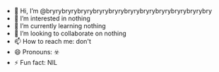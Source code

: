 - 👋 Hi, I’m @bryrybryrybryrybryrybryrybryrybryrybryrybryrybryrybry
- 👀 I’m interested in nothing
- 🌱 I’m currently learning nothing
- 💞️ I’m looking to collaborate on nothing
- 📫 How to reach me: don't
- 😄 Pronouns: ☣️
- ⚡ Fun fact: NIL

<!---
bryrybry/bryrybry is a ✨ special ✨ repository because its `README.md` (this file) appears on your GitHub profile.
You can click the Preview link to take a look at your changes.
--->
